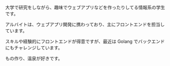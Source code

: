 大学で研究をしながら、趣味でウェブアプリなどを作ったりしてる情報系の学生です。

アルバイトは、ウェブアプリ開発に携わっており、主にフロントエンドを担当しています。

スキルや経験的にフロントエンドが得意ですが、最近は Golang でバックエンドにもチャレンジしています。

もの作り、温泉が好きです。
